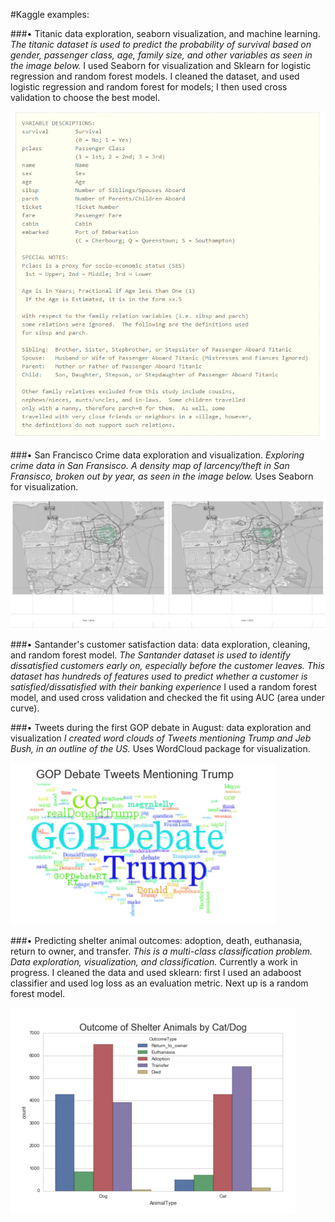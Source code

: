 
#Kaggle examples: 

###•	Titanic data exploration, seaborn visualization, and machine learning.
*The titanic dataset is used to predict the probability of survival based on gender, passenger class, age, family size, and other variables as seen in the image below.*  I used Seaborn for visualization and Sklearn for logistic regression and random forest models.  I cleaned the dataset, and used logistic regression and random forest for models; I then used cross validation to choose the best model.

![Alt text](https://github.com/heavenstobetsy/Kaggle/blob/master/images/Titanic.PNG "Titanic Variables")

###•	San Francisco Crime data exploration and visualization.
*Exploring crime data in San Fransisco. A density map of larcency/theft in San Fransisco, broken out by year, as seen in the image below.*  Uses Seaborn for visualization.

![Alt text](https://github.com/heavenstobetsy/Kaggle/blob/master/images/density.plot.2014.2015.PNG "San Fransico Crime")


###•	Santander's customer satisfaction data: data exploration, cleaning, and random forest model.
*The Santander dataset is used to identify dissatisfied customers early on, especially before the customer leaves.  This dataset has hundreds of features used to predict whether a customer is satisfied/dissatisfied with their banking experience*  I used a random forest model, and used cross validation and checked the fit using AUC (area under curve).



###•	Tweets during the first GOP debate in August: data exploration and visualization
*I created word clouds of Tweets mentioning Trump and Jeb Bush, in an outline of the US.*  Uses WordCloud package for visualization.

![Alt text](https://github.com/heavenstobetsy/Kaggle/blob/master/images/PoliticsTrumpTweets.PNG "Trump Tweets")



###•	Predicting shelter animal outcomes: adoption, death, euthanasia, return to owner, and transfer.
*This is a multi-class classification problem. Data exploration, visualization, and classification.*  Currently a work in progress.  I cleaned the data and used sklearn: first I used an adaboost classifier and used log loss as an evaluation metric.  Next up is a random forest model.

![Alt text](https://github.com/heavenstobetsy/Kaggle/blob/master/images/Shelter.PNG "Shelter Adoptions")
